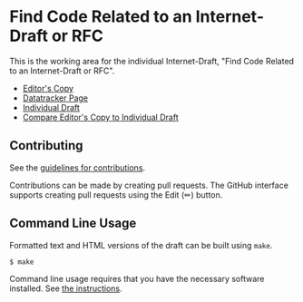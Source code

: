 # Find Code Related to an Internet-Draft or RFC

This is the working area for the individual Internet-Draft, "Find Code Related to an Internet-Draft or RFC".

* [Editor's Copy](https://eckelcu.github.io/draft-eckel-edm-find-code/#go.draft-eckel-edm-find-code.html)
* [Datatracker Page](https://datatracker.ietf.org/doc/draft-eckel-edm-find-code)
* [Individual Draft](https://datatracker.ietf.org/doc/html/draft-eckel-edm-find-code)
* [Compare Editor's Copy to Individual Draft](https://eckelcu.github.io/draft-eckel-edm-find-code/#go.draft-eckel-edm-find-code.diff)


## Contributing

See the
[guidelines for contributions](https://github.com/eckelcu/draft-eckel-edm-find-code/blob/main/CONTRIBUTING.md).

Contributions can be made by creating pull requests.
The GitHub interface supports creating pull requests using the Edit (✏) button.


## Command Line Usage

Formatted text and HTML versions of the draft can be built using `make`.

```sh
$ make
```

Command line usage requires that you have the necessary software installed.  See
[the instructions](https://github.com/martinthomson/i-d-template/blob/main/doc/SETUP.md).

